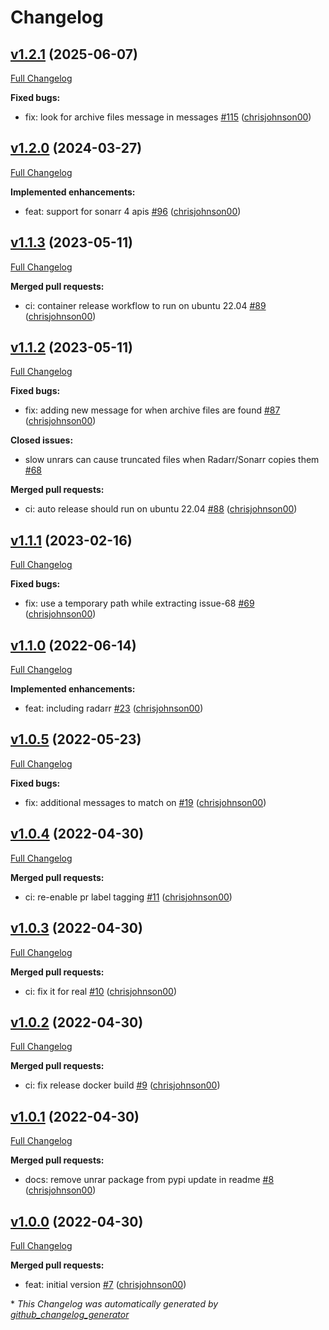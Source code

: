 # Changelog

## [v1.2.1](https://github.com/chrisjohnson00/unrarifyrar/tree/v1.2.1) (2025-06-07)

[Full Changelog](https://github.com/chrisjohnson00/unrarifyrar/compare/v1.2.0...v1.2.1)

**Fixed bugs:**

- fix: look for archive files message in messages [\#115](https://github.com/chrisjohnson00/unrarifyrar/pull/115) ([chrisjohnson00](https://github.com/chrisjohnson00))

## [v1.2.0](https://github.com/chrisjohnson00/unrarifyrar/tree/v1.2.0) (2024-03-27)

[Full Changelog](https://github.com/chrisjohnson00/unrarifyrar/compare/v1.1.3...v1.2.0)

**Implemented enhancements:**

- feat: support for sonarr 4 apis [\#96](https://github.com/chrisjohnson00/unrarifyrar/pull/96) ([chrisjohnson00](https://github.com/chrisjohnson00))

## [v1.1.3](https://github.com/chrisjohnson00/unrarifyrar/tree/v1.1.3) (2023-05-11)

[Full Changelog](https://github.com/chrisjohnson00/unrarifyrar/compare/v1.1.2...v1.1.3)

**Merged pull requests:**

- ci: container release workflow to run on ubuntu 22.04 [\#89](https://github.com/chrisjohnson00/unrarifyrar/pull/89) ([chrisjohnson00](https://github.com/chrisjohnson00))

## [v1.1.2](https://github.com/chrisjohnson00/unrarifyrar/tree/v1.1.2) (2023-05-11)

[Full Changelog](https://github.com/chrisjohnson00/unrarifyrar/compare/v1.1.1...v1.1.2)

**Fixed bugs:**

- fix: adding new message for when archive files are found [\#87](https://github.com/chrisjohnson00/unrarifyrar/pull/87) ([chrisjohnson00](https://github.com/chrisjohnson00))

**Closed issues:**

- slow unrars can cause truncated files when Radarr/Sonarr copies them [\#68](https://github.com/chrisjohnson00/unrarifyrar/issues/68)

**Merged pull requests:**

- ci: auto release should run on ubuntu 22.04 [\#88](https://github.com/chrisjohnson00/unrarifyrar/pull/88) ([chrisjohnson00](https://github.com/chrisjohnson00))

## [v1.1.1](https://github.com/chrisjohnson00/unrarifyrar/tree/v1.1.1) (2023-02-16)

[Full Changelog](https://github.com/chrisjohnson00/unrarifyrar/compare/v1.1.0...v1.1.1)

**Fixed bugs:**

- fix: use a temporary path while extracting issue-68 [\#69](https://github.com/chrisjohnson00/unrarifyrar/pull/69) ([chrisjohnson00](https://github.com/chrisjohnson00))

## [v1.1.0](https://github.com/chrisjohnson00/unrarifyrar/tree/v1.1.0) (2022-06-14)

[Full Changelog](https://github.com/chrisjohnson00/unrarifyrar/compare/v1.0.5...v1.1.0)

**Implemented enhancements:**

- feat: including radarr [\#23](https://github.com/chrisjohnson00/unrarifyrar/pull/23) ([chrisjohnson00](https://github.com/chrisjohnson00))

## [v1.0.5](https://github.com/chrisjohnson00/unrarifyrar/tree/v1.0.5) (2022-05-23)

[Full Changelog](https://github.com/chrisjohnson00/unrarifyrar/compare/v1.0.4...v1.0.5)

**Fixed bugs:**

- fix: additional messages to match on [\#19](https://github.com/chrisjohnson00/unrarifyrar/pull/19) ([chrisjohnson00](https://github.com/chrisjohnson00))

## [v1.0.4](https://github.com/chrisjohnson00/unrarifyrar/tree/v1.0.4) (2022-04-30)

[Full Changelog](https://github.com/chrisjohnson00/unrarifyrar/compare/v1.0.3...v1.0.4)

**Merged pull requests:**

- ci: re-enable pr label tagging [\#11](https://github.com/chrisjohnson00/unrarifyrar/pull/11) ([chrisjohnson00](https://github.com/chrisjohnson00))

## [v1.0.3](https://github.com/chrisjohnson00/unrarifyrar/tree/v1.0.3) (2022-04-30)

[Full Changelog](https://github.com/chrisjohnson00/unrarifyrar/compare/v1.0.2...v1.0.3)

**Merged pull requests:**

- ci: fix it for real [\#10](https://github.com/chrisjohnson00/unrarifyrar/pull/10) ([chrisjohnson00](https://github.com/chrisjohnson00))

## [v1.0.2](https://github.com/chrisjohnson00/unrarifyrar/tree/v1.0.2) (2022-04-30)

[Full Changelog](https://github.com/chrisjohnson00/unrarifyrar/compare/v1.0.1...v1.0.2)

**Merged pull requests:**

- ci: fix release docker build [\#9](https://github.com/chrisjohnson00/unrarifyrar/pull/9) ([chrisjohnson00](https://github.com/chrisjohnson00))

## [v1.0.1](https://github.com/chrisjohnson00/unrarifyrar/tree/v1.0.1) (2022-04-30)

[Full Changelog](https://github.com/chrisjohnson00/unrarifyrar/compare/v1.0.0...v1.0.1)

**Merged pull requests:**

- docs: remove unrar package from pypi update in readme [\#8](https://github.com/chrisjohnson00/unrarifyrar/pull/8) ([chrisjohnson00](https://github.com/chrisjohnson00))

## [v1.0.0](https://github.com/chrisjohnson00/unrarifyrar/tree/v1.0.0) (2022-04-30)

[Full Changelog](https://github.com/chrisjohnson00/unrarifyrar/compare/d7710054bdd9deebcc3561ba7baf1862ffc679e5...v1.0.0)

**Merged pull requests:**

- feat: initial version [\#7](https://github.com/chrisjohnson00/unrarifyrar/pull/7) ([chrisjohnson00](https://github.com/chrisjohnson00))



\* *This Changelog was automatically generated by [github_changelog_generator](https://github.com/github-changelog-generator/github-changelog-generator)*
